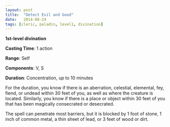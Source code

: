 ```yaml
---
layout: post
title:  "Detect Evil and Good"
date:   2014-08-24
tags: [cleric, paladin, level1, divination]
---
```


**1st-level divination**

**Casting Time**: 1 action

**Range**: Self

**Components**: V, S

**Duration**: Concentration, up to 10 minutes

For the duration, you know if there is an aberration, celestial, elemental, fey, fiend, or undead within 30 feet of you, as well as where the creature is located. Similarly, you know if there is a place or object within 30 feet of you that has been magically consecrated or desecrated.

The spell can penetrate most barriers, but it is blocked by 1 foot of stone, 1 inch of common metal, a thin sheet of lead, or 3 feet of wood or dirt.
